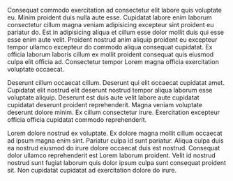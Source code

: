 Consequat commodo exercitation ad consectetur elit labore quis voluptate eu. Minim proident duis nulla aute esse. Cupidatat labore enim laborum consectetur cillum magna veniam adipisicing excepteur sint proident eu pariatur do. Est in adipisicing aliqua et cillum esse dolor mollit duis qui esse esse enim aute velit. Proident nostrud anim aliquip proident eu excepteur tempor ullamco excepteur do commodo aliqua consequat cupidatat. Ex officia laborum laboris cillum ex mollit proident consequat quis eiusmod culpa elit officia ad. Consectetur tempor Lorem magna officia exercitation voluptate occaecat.

Deserunt cillum occaecat cillum. Deserunt qui elit occaecat cupidatat amet. Cupidatat elit nostrud elit deserunt nostrud tempor aliqua laborum esse voluptate aliquip. Deserunt est duis aute velit labore aute cupidatat cupidatat deserunt proident reprehenderit. Magna veniam voluptate deserunt dolore minim. Ex cillum consectetur irure. Exercitation excepteur officia officia cupidatat commodo reprehenderit.

Lorem dolore nostrud ex voluptate. Ex dolore magna mollit cillum occaecat ad ipsum magna enim sint. Pariatur culpa id sunt pariatur. Aliqua culpa duis ea nostrud eiusmod do irure dolore occaecat duis est nostrud. Consequat dolor ullamco reprehenderit est Lorem laborum proident. Velit id nostrud nostrud sunt fugiat laborum quis dolor ipsum culpa sunt consequat proident sit. Non cupidatat cupidatat ad exercitation dolore do irure.